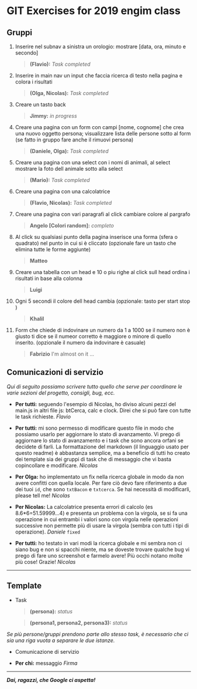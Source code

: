 
# GIT Exercises for 2019 engim class

## Gruppi

1. Inserire nel subnav a sinistra un orologio: mostrare [data, ora, minuto e secondo]
    > **(Flavio):** *Task completed*

2. Inserire in main nav un input che faccia ricerca di testo nella pagina e colora i risultati
    > **(Olga, Nicolas):** *Task completed*

3. Creare un tasto back
    > **Jimmy:** *in progress*

4. Creare una pagina con un form con campi [nome, cognome] che crea una nuovo oggetto persona; visualizzare lista delle persone sotto al form (se fatto in gruppo fare anche il rimuovi persona) 
    > **(Daniele, Olga):** *Task completed*

5. Creare una pagina con una select con i nomi di animali, al select mostrare la foto dell animale sotto alla select
    > **(Mario):** *Task completed*

6. Creare una pagina con una calcolatrice
    > **(Flavio, Nicolas):** *Task completed*

7. Creare una pagina con vari paragrafi al click cambiare colore al pargrafo
    > **Angelo [Colori random]:** *completo*

8. Al click su qualsiasi punto della pagina inserisce una forma (sfera o quadrato) nel punto in cui si è cliccato (opzionale fare un tasto che elimina tutte le forme aggiunte)
    > **Matteo** 

9. Creare una tabella con un head e 10 o piu righe al click sull head ordina i risultati in base alla colonna
    > **Luigi**

10. Ogni 5 secondi il colore dell head cambia (opzionale: tasto per start stop )
    > **Khalil**

11. Form che chiede di indovinare un numero da 1 a 1000 se il numero non è giusto ti dice se il numeor corretto è maggiore o minore di quello inserito. (opzionale il numero da indovinare è casuale)
    > **Fabrizio** I'm almost on it ...

## Comunicazioni di servizio
*Qui di seguito possiamo scrivere tutto quello che serve per coordinare le varie sezioni del progetto, consigli, bug, ecc.*

- **Per tutti:** seguendo l'esempio di Nicolas, ho diviso alcuni pezzi del main.js in altri file js: btCerca, calc e clock. Direi che si può fare con tutte le task richieste.
*Flavio*

- **Per tutti:** mi sono permesso di modificare questo file in modo che possiamo usarlo per aggiornare lo stato di avanzamento. Vi prego di aggiornare lo stato di avanzamento e i task che sono ancora orfani se decidete di farli. La formattazione del markdown (il linguaggio usato per questo readme) è abbastanza semplice, ma a beneficio di tutti ho creato dei template sia dei gruppi di task che di messaggio che vi basta copincollare e modificare. *Nicolas*

- **Per Olga:** ho implementato un fix nella ricerca globale in modo da non avere confitti con quella locale. Per fare ciò devo fare riferimento a due dei tuoi `id`, che sono `txtBacon` e `txtcerca`. Se hai necessità di modificarli, please tell me!
*Nicolas*

- **Per Nicolas:**  La calcolatrice presenta errori di calcolo (es 8.6*6=51.59999...4)                      e presenta un problema con la virgola, se si fa una operazione in cui entrambi i valori sono con virgola nelle operazioni successive
non permette più di usare la virgola (sembra con tutti i tipi di operazione). *Daniele* `fixed`

- **Per tutti:** ho testato in vari modi la ricerca globale e mi sembra non ci siano bug e non si spacchi niente, ma se doveste trovare qualche bug vi prego di fare uno screenshot e farmelo avere! Più occhi notano molte più cose! Grazie!
*Nicolas*

***

## Template
- Task
    > **(persona):** *status*

    > **(persona1, persona2, persona3):** *status*

*Se più persone/gruppi prendono parte allo stesso task, è necessario che ci sia una riga vuota a separare le due istanze.*

- Comunicazione di servizio

- **Per chi:** messaggio
*Firma*

***

***Dai, ragazzi, che Google ci aspetta!***
